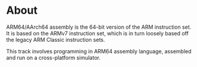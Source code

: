 # About

ARM64/AArch64 assembly is the 64-bit version of the ARM instruction set.
It is based on the ARMv7 instruction set, which is in turn loosely based off the legacy ARM Classic instruction sets.

This track involves programming in ARM64 assembly language, assembled and run on a cross-platform simulator.

